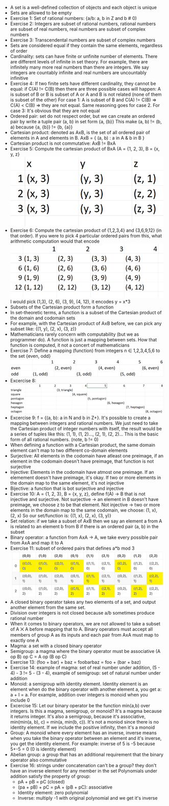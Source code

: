 - A set is a well-defined collection of objects and each object is unique
- Sets are allowed to be empty
- Exercise 1: Set of rational numbers: {a/b: a, b in Z and b # 0)
- Exercise 2: Integers are subset of rational numbers, rational numbers are subset of real numbers, real numbers are subset of complex numbers
- Exercise 3: Transcendental numbers are subset of complex numbers
- Sets are considered equal if they contain the same elements, regardless of order
- Cardinality: sets can have finite or unfinite number of elements. There are different levels of infinite in set theory.
For example, there are infinitely many more real numbers than there are integers. We say integers are countably infinite and
real numbers are uncountably infinitive
- Exercise 4: If two finite sets have different cardinality, they cannot be equal: if C(A) != C(B) then there are three possible
cases will happen: A is subset of B or B is subset of A or A and B is not related (none of them is subset of the other)
For case 1: A is subset of B and C(A) != C(B) => C(A) < C(B) => they are not equal. Same reasoning goes for case 2.
For case 3: It's obvious that they are not equal
- Ordered pair: set do not respect order, but we can create an ordered pair by write a tuple pair (a, b) in set form {a, {b}}
This make (a, b) != (b, a) because {a, {b}} != {b, {a}}
- Cartesian product: denoted as AxB, is the set of all ordered pair of elements in A and elements in B.
AxB = { (a, b) : a in A & b in B }
- Cartesian product is not commutative: AxB != BxA
- Exercise 5: Compute the cartesian product of BxA (A = {1, 2, 3), B = {x, y, z} ![img.png](img.png)
- Exercise 6: Compute the cartesian product of {1,2,3,4} and {3,6,9,12} (in that order).
If you were to pick 4 particular ordered pairs from this, what arithmetic computation would that encode
![img_1.png](img_1.png)
I would pick (1,3), (2, 6), (3, 9), (4, 12), it encodes y = x*3
- Subsets of the Cartesian product form a function
- In set-theoretic terms, a function is a subset of the Cartesian product of the domain and codomain sets
- For example, with the Cartesian product of AxB before, we can pick any subset like: {(1, y), (2, x), (3, z)}
- Mathematicians rarely concern with computability (but we as programmer do). A function is just a mapping between sets.
  How that function is computed, it not a concert of mathematicians
- Exercise 7: Define a mapping (function) from integers n ∈ 1,2,3,4,5,6 to the set {even, odd}
![img_2.png](img_2.png)
- Excercise 8: ![img_3.png](img_3.png)
- Excercise 9: f = {(a, b): a in N and b in Z+}. It's possible to create a mapping between integers and rational numbers.
We just need to take the Cartesian product of integer numbers with itself, the result would be a series of tuples like this:
  (1, 1), (1, 2)..., (2, 1), (2, 2)... This is the basic form of all rational numbers. (note, b != 0)
- When defining a function with a Cartesian product, the same domain element can't map to two different co-domain elements
- Surjective: All elements in the codomain have atleast one preimage, if an element in the codomain doesn't have preimage, that function is not surjective
- Injective: Elements in the codomain have atmost one preimage. If an elemement doesn't have preimage, it's okay. If two
or more elements in the domain map to the same element, it's not injective
- Bijective: a function that is bot surjective and injective
- Exercise 10: A = {1, 2, 3}, B = {x, y, z}, define f(A) -> B that is not injective and surjective.
Not surjective -> an element in B doesn't have preimage, we choose z to be that element.
Not injective -> two or more elements in the domain map to the same codomain, we choose: (1, x), (2, x)
So our set/function is: {(1, x), (2, x), (3, y)}
- Set relation: if we take a subset of AxB then we say an element a from A is related to an element b from B if
there is an ordered pair (a, b) in the subset
- Binary operator: a function from AxA -> A, we take every possible pair from AxA and map it to A
- Exercise 11: subset of ordered pairs that defines a*b mod 3 ![img_4.png](img_4.png)
- A closed binary operator takes any two elements of a set, and output another element from the same set. 
- Division over integers is not closed because a/b sometimes produce rational number
- When it comes to binary operators, we are not allowed to take a subset of A ⨉ A before mapping that to A. 
Binary operators must accept all members of group A as its inputs and each pair from AxA must map to exactly one A
- Magma: a set with a closed binary operator
- Semigroup: a magma where the binary operator must be associative (A op B) op C = A op (B op C)
- Exercise 13: (foo + bar) + baz = foobarbaz = foo + (bar + baz)
- Exercise 14: example of magma: set of real number under addition, (5 - 4) - 3 != 5 - (3 - 4), example of semigroup:
set of natural number under addition
- Monoid: a semigroup with identity element. Identity element is an element when do the binary operator with another
element a, you get a: a + I = a. For example, addition over integers is monoid when you include 0
- Excercise 15: Let our binary operator be the function min(a,b) over integers. Is this a magma, semigroup, or monoid?
It's a magma because it returns integer. It's also a semigroup, because it's associative, min(min(a, b), c) = min(a, min(b, c)).
It's not a moniod since there is no identity element. If we include the positive infinity, then it's a monoid
- Group: A monoid where every element has an inverse, inverse means when you take the binary operator between an element
and it's inverse, you get the identity element. For example: inverse of 5 is -5 because 5+-5 = 0 (0 is identity element)
- Abelian group: a group that has an additional requirement that the binary operator also commutative
- Exercise 16: strings under concatenation can't be a group? they don't have an inverse element for any member in the set
Polynomials under addition satisfy the property of group: 
  - pA + pB = pC (closed)
  - (pa + pB) + pC = pA + (pB + pC): associative
  - Identity element: zero polynomial
  - Inverse: multiply -1 with original polynomial and we get it's inverse